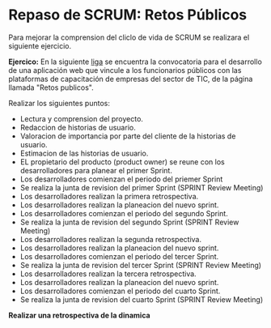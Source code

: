 # Repaso de SCRUM: Retos Públicos

Para mejorar la comprension del cliclo de vida de SCRUM se realizara el siguiente ejercicio.

__Ejercico:__ En la siguiente [liga][2] se encuentra la convocatoria para el desarrollo de una aplicación web que vincule a los funcionarios 
públicos con las plataformas de capacitación de empresas del sector de TIC, de la página llamada "Retos publicos".

[2]: https://docs.google.com/document/d/1p6snXndUkm9QY8v33035KwgORgxFeG7o88xhv7gPNJw/edit#

Realizar los siguientes puntos:
* Lectura y comprension del proyecto.
* Redaccion de historias de usuario.
* Valoracion de importancia por parte del cliente de la historias de usuario.
* Estimacion de las historias de usuario.
* EL propietario del producto (product owner) se reune con los desarrolladores para planear el primer Sprint.
* Los desarrolladores comienzan el periodo del priemer Sprint
* Se realiza la junta de revision del primer Sprint (SPRINT Review Meeting)
* Los desarrolladores realizan la primera retrospectiva.
* Los desarrolladores realizan la planeacion del nuevo sprint.
* Los desarrolladores comienzan el periodo del segundo Sprint.
* Se realiza la junta de revision del segundo Sprint (SPRINT Review Meeting)
* Los desarrolladores realizan la segunda retrospectiva.
* Los desarrolladores realizan la planeacion del nuevo sprint.
* Los desarrolladores comienzan el periodo del tercer Sprint.
* Se realiza la junta de revision del tercer Sprint (SPRINT Review Meeting)
* Los desarrolladores realizan la tercera retrospectiva.
* Los desarrolladores realizan la planeacion del nuevo sprint.
* Los desarrolladores comienzan el periodo del cuarto Sprint.
* Se realiza la junta de revision del cuarto Sprint (SPRINT Review Meeting)

__Realizar una retrospectiva de la dinamica__

